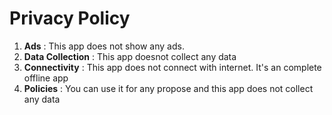 # Privacy Policy

1) **Ads** : This app does not show any ads.
2) **Data Collection** : This app doesnot collect any data
3) **Connectivity** : This app does not connect with   internet. It's an complete offline app
4) **Policies** : You can use it for any propose and this app does not collect any data
